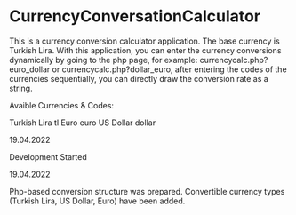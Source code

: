 # CurrencyConversationCalculator
 This is a currency conversion calculator application. The base currency is Turkish Lira. With this application, you can enter the currency conversions dynamically by going to the php page, for example: currencycalc.php?euro_dollar or currencycalc.php?dollar_euro, after entering the codes of the currencies sequentially, you can directly draw the conversion rate as a string.


Avaible Currencies & Codes:

Turkish Lira    tl
Euro            euro
US Dollar       dollar


19.04.2022

Development Started


19.04.2022

Php-based conversion structure was prepared. Convertible currency types (Turkish Lira, US Dollar, Euro) have been added.